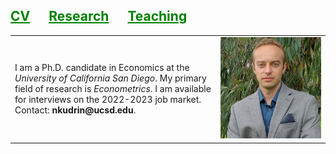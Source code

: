 <style>
a:link {
  color: green;
  background-color: transparent;
  text-decoration: none;
}
a:visited {
  color: pink;
  background-color: transparent;
  text-decoration: none;
}
a:hover {
  color: red;
  background-color: transparent;
  text-decoration: underline;
}
a:active {
  color: yellow;
  background-color: transparent;
  text-decoration: underline;
}
</style>

<h2> <a href="{{site.url}}/assets/pdfs/resume.pdf"><span style="text-decoration: underline;">CV</span></a><a href="{{site.url}}/research.html"><span style="text-decoration: underline; padding:30px">Research</span></a><a href="{{site.url}}/teaching.html"><span style="text-decoration: underline;">Teaching</span></a></h2>

<!--I am a Ph.D. candidate in Economics at the University of California San Diego. My primary field of research is Econometrics.<br>I am available for interviews on the 2022-2023 job market.<br><br> 
Contact: <b>nkudrin@ucsd.edu</b>-->
  
<!--#<img alt="an image of me" src="assets/images/headshot.jpeg" width="auto" height="auto" max-width="50vh">-->

<table border="0">
 <tr>
    <td>I am a Ph.D. candidate in Economics at the <i>University of California San Diego</i>. My primary field of research is <i>Econometrics</i>. I am available for interviews on the 2022-2023 job market. <br> 
Contact: <b>nkudrin@ucsd.edu</b>.</td>
    <td><img alt="an image of me" src="assets/images/headshot.jpeg" width="auto" height="auto" max-width="50vh"></td>
 </tr>
</table>
